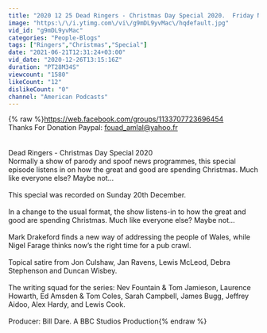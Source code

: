 ```yaml
---
title: "2020 12 25 Dead Ringers - Christmas Day Special 2020.  Friday Night Comedy From BBC Radio 4"
image: "https:\/\/i.ytimg.com\/vi\/g9mDL9yvMac\/hqdefault.jpg"
vid_id: "g9mDL9yvMac"
categories: "People-Blogs"
tags: ["Ringers","Christmas","Special"]
date: "2021-06-21T12:31:24+03:00"
vid_date: "2020-12-26T13:15:16Z"
duration: "PT28M34S"
viewcount: "1580"
likeCount: "12"
dislikeCount: "0"
channel: "American Podcasts"
---
```

{% raw %}<a rel="nofollow" target="blank" href="https://web.facebook.com/groups/1133707723696454">https://web.facebook.com/groups/1133707723696454</a><br />Thanks For Donation Paypal: fouad_amlal@yahoo.fr<br /><br /><br />Dead Ringers - Christmas Day Special 2020<br />Normally a show of parody and spoof news programmes, this special episode listens in on how the great and good are spending Christmas. Much like everyone else? Maybe not…<br /><br />This special was recorded on Sunday 20th December.<br /><br />In a change to the usual format, the show listens-in to how the great and good are spending Christmas. Much like everyone else? Maybe not…<br /><br />Mark Drakeford finds a new way of addressing the people of Wales, while Nigel Farage thinks now’s the right time for a pub crawl.<br /><br />Topical satire from Jon Culshaw, Jan Ravens, Lewis McLeod, Debra Stephenson and Duncan Wisbey.<br /><br />The writing squad for the series: Nev Fountain &amp; Tom Jamieson, Laurence Howarth, Ed Amsden &amp; Tom Coles, Sarah Campbell, James Bugg, Jeffrey Aidoo, Alex Hardy, and Lewis Cook.<br /><br />Producer: Bill Dare. A BBC Studios Production{% endraw %}

